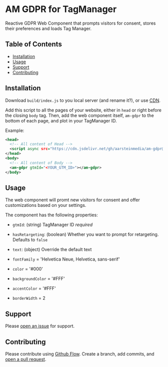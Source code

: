 # AM GDPR for TagManager

Reactive GDPR Web Component that prompts visitors for consent, stores their preferences and loads Tag Manager.

## Table of Contents

- [Installation](#installation)
- [Usage](#usage)
- [Support](#support)
- [Contributing](#contributing)

## Installation

Download `build/index.js` to you local server (and rename it?), or use [CDN](https://cdn.jsdelivr.net/gh/aarsteinmedia/am-gdpr@latest/build/index.js).

Add this script to all the pages of your website, either in `head` or right before the closing `body` tag. Then, add the web component itself, `am-gdpr` to the bottom of each page, and plot in your TagManager ID.

Example:
```xml
<head>
  <!-- All content of Head -->
  <script async src="https://cdn.jsdelivr.net/gh/aarsteinmedia/am-gdpr@latest/build/index.js"></script>
</head>
<body>
  <!-- All content of Body -->
  <am-gdpr gtmId="<YOUR_GTM_ID>"></am-gdpr>
</body>
```

## Usage

The web component will promt new visitors for consent and offer customizations based on your settings.

The component has the following properties:
- `gtmId`: (string) TagManager ID *required*
- `hasRetargeting`: (boolean) Whether you want to prompt for retargeting. Defaults to `false`
- `text`: (object) Override the default text

- `fontFamily` = 'Helvetica Neue, Helvetica, sans-serif'
- `color` = '#000'
- `backgroundColor` = '#FFF'
- `accentColor` = '#FFF'
- `borderWidth` = 2


## Support

Please [open an issue](https://github.com/aarsteinmedia/am-gdpr/issues/new) for support.

## Contributing

Please contribute using [Github Flow](https://guides.github.com/introduction/flow/). Create a branch, add commits, and [open a pull request](https://github.com/fraction/readme-boilerplate/compare/).